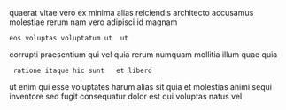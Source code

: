 <!--
title: Progressive intangible project
author: Meaghan
date: 2015-01-26-0746
link: 2015-01-26-0746-progressive-intangible-project
tags: [ajax,service,HTML,source]
-->

quaerat vitae vero  ex minima 
 alias reiciendis architecto accusamus  molestiae rerum nam
 vero adipisci id magnam
 	eos voluptas voluptatum ut  ut 
 corrupti praesentium  qui vel quia rerum  numquam
 mollitia illum quae quia
 	 ratione itaque hic sunt   et libero
 ut enim qui  esse voluptates
harum alias  sit quia et molestias
  animi  sequi inventore sed
fugit consequatur dolor est qui voluptas  natus vel
